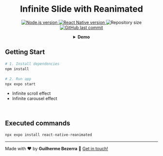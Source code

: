 <h1 align="center">
    <br>
    Infinite Slide with Reanimated
</h1>

<p align="center">
  <a href="https://nodejs.org">
    <img alt="Node.js version" src="https://img.shields.io/badge/node.js-v20.11.0-43853D?style=flat&logo=node.js&logoColor=white&labelColor=43853D&color=5a5a5a">
  </a>

  <a href="https://reactnative.dev">
    <img alt="React Native version" src="https://img.shields.io/badge/react--native-v0.72.6-blue?logo=react&labelColor=20232A&color=5a5a5a">
  </a>

  <img alt="Repository size" src="https://img.shields.io/github/repo-size/gbdsantos/ignite.svg">

  <a href="https://github.com/gbdsantos/ignite/commits/master">
    <img alt="GitHub last commit" src="https://img.shields.io/github/last-commit/gbdsantos/ignite.svg">
  </a>
</p>

<details style="text-align: center;">
<summary><b>Demo</b></summary>
  <div align="center" style="width: 90%;">
    <img alt="Infinite Slide with Reanimated application demonstration" src="demo.gif" />
  </div>
</details>

## Getting Start

```Bash
# 1. Install dependencies
npm install

# 2. Run app
npx expo start
```

- Infinite scroll effect
- Infinite carousel effect

<br>

## Executed commands

```bash
npx expo install react-native-reanimated
```

---

Made with ♥ by **Guilherme Bezerra** :wave: [Get in touch!](https://www.linkedin.com/in/gbdsantos)
